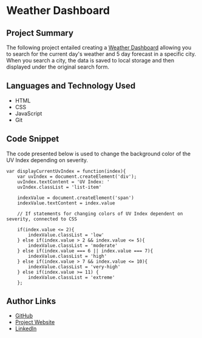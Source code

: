 # Weather Dashboard

## Project Summary

The following project entailed creating a [Weather Dashboard](https://lilyannekot.github.io/weather-dashboard/) allowing you to search for the current day's weather and 5 day forecast in a specific city. When you search a city, the data is saved to local storage and then displayed under the original search form.

## Languages and Technology Used

* HTML
* CSS
* JavaScript
* Git

## Code Snippet

The code presented below is used to change the background color of the UV Index depending on severity. 

```
var displayCurrentUvIndex = function(index){
    var uvIndex = document.createElement('div');
    uvIndex.textContent = 'UV Index: '
    uvIndex.classList = 'list-item'

    indexValue = document.createElement('span')
    indexValue.textContent = index.value

    // If statements for changing colors of UV Index dependent on severity, connected to CSS

    if(index.value <= 2){
        indexValue.classList = 'low'
    } else if(index.value > 2 && index.value <= 5){
        indexValue.classList = 'moderate'
    } else if(index.value === 6 || index.value === 7){
        indexValue.classList = 'high'
    } else if(index.value > 7 && index.value <= 10){
        indexValue.classList = 'very-high'
    } else if(index.value >= 11) {
        indexValue.classList = 'extreme'
    };

```

## Author Links

* [GitHub](https://github.com/lilyannekot)
* [Project Website](https://lilyannekot.github.io/weather-dashboard/)
* [LinkedIn](https://www.linkedin.com/in/lilykot/)